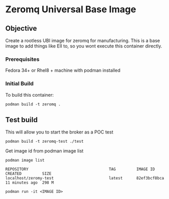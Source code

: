 # Zeromq Universal Base Image

## Objective

Create a rootless UBI image for zeromq for manufacturing. This is a base image to add things like EII to, so you wont execute this container directly.

### Prerequisites

Fedora 34+ or Rhel8 + machine with podman installed

### Initial Build

To build this container:

```shell
podman build -t zeromq .
```

## Test build

This will allow you to start the broker as a POC test

```shell
podman build -t zeromq-test ./test
```

Get image id from podman image list

```shell
podman image list

REPOSITORY                                   TAG         IMAGE ID      CREATED         SIZE
localhost/zeromy-test                        latest      82ef3bcf8bca  11 minutes ago  298 M
```

```shell
podman run -it <IMAGE ID>
```
